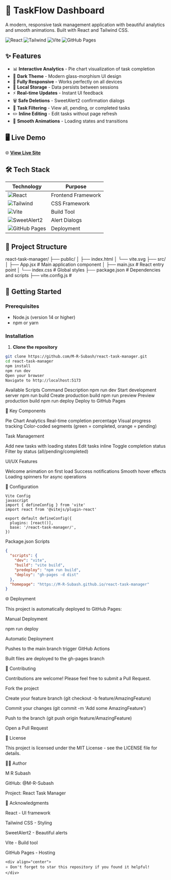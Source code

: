 # 🚀 TaskFlow Dashboard

A modern, responsive task management application with beautiful analytics and smooth animations. Built with React and Tailwind CSS.

![React](https://img.shields.io/badge/React-18.2.0-blue?logo=react)
![Tailwind](https://img.shields.io/badge/Tailwind-CSS-38B2AC?logo=tailwind-css)
![Vite](https://img.shields.io/badge/Vite-4.4.0-646CFF?logo=vite)
![GitHub Pages](https://img.shields.io/badge/GitHub-Pages-222?logo=github)

## ✨ Features

- 📊 **Interactive Analytics** - Pie chart visualization of task completion
- 🎨 **Dark Theme** - Modern glass-morphism UI design
- 📱 **Fully Responsive** - Works perfectly on all devices
- 💾 **Local Storage** - Data persists between sessions
- ⚡ **Real-time Updates** - Instant UI feedback
- 🗑️ **Safe Deletions** - SweetAlert2 confirmation dialogs
- 🎯 **Task Filtering** - View all, pending, or completed tasks
- ✏️ **Inline Editing** - Edit tasks without page refresh
- 🔄 **Smooth Animations** - Loading states and transitions

## 🖥️ Live Demo

🌐 **[View Live Site](https://m-r-subash.github.io/react-task-manager/)**

## 🛠️ Tech Stack

| Technology | Purpose |
|------------|---------|
| ![React](https://img.shields.io/badge/React-20232A?style=for-the-badge&logo=react&logoColor=61DAFB) | Frontend Framework |
| ![Tailwind](https://img.shields.io/badge/Tailwind_CSS-38B2AC?style=for-the-badge&logo=tailwind-css&logoColor=white) | CSS Framework |
| ![Vite](https://img.shields.io/badge/Vite-B73BFE?style=for-the-badge&logo=vite&logoColor=FFD62E) | Build Tool |
| ![SweetAlert2](https://img.shields.io/badge/SweetAlert2-EE50A2?style=for-the-badge) | Alert Dialogs |
| ![GitHub Pages](https://img.shields.io/badge/GitHub%20Pages-222?style=for-the-badge&logo=github) | Deployment |

## 📁 Project Structure

react-task-manager/
├── public/
│ ├── index.html
│ └── vite.svg
├── src/
│ ├── App.jsx # Main application component
│ ├── main.jsx # React entry point
│ └── index.css # Global styles
├── package.json # Dependencies and scripts
├── vite.config.js #



## 🚀 Getting Started

### Prerequisites

- Node.js (version 14 or higher)
- npm or yarn

### Installation

1. **Clone the repository**
```bash
git clone https://github.com/M-R-Subash/react-task-manager.git
cd react-task-manager
npm install
npm run dev
Open your browser
Navigate to http://localhost:5173
```
Available Scripts
Command	       Description
npm run dev	    Start development server
npm run build	 Create production build
npm run preview Preview production build
npm run deploy	 Deploy to GitHub Pages

🎯 Key Components

Pie Chart Analytics
Real-time completion percentage
Visual progress tracking
Color-coded segments (green = completed, orange = pending)

Task Management

Add new tasks with loading states
Edit tasks inline
Toggle completion status
Filter by status (all/pending/completed)

UI/UX Features

Welcome animation on first load
Success notifications
Smooth hover effects
Loading spinners for async operations

🔧 Configuration
```
Vite Config
javascript
import { defineConfig } from 'vite'
import react from '@vitejs/plugin-react'

export default defineConfig({
  plugins: [react()],
  base: '/react-task-manager/',
})
```

Package.json Scripts
```json
{
  "scripts": {
    "dev": "vite",
    "build": "vite build",
    "predeploy": "npm run build",
    "deploy": "gh-pages -d dist"
  },
  "homepage": "https://M-R-Subash.github.io/react-task-manager"
}
```


🌐 Deployment


This project is automatically deployed to GitHub Pages:

Manual Deployment

npm run deploy

Automatic Deployment

Pushes to the main branch trigger GitHub Actions

Built files are deployed to the gh-pages branch


🤝 Contributing


Contributions are welcome! Please feel free to submit a Pull Request.

Fork the project

Create your feature branch (git checkout -b feature/AmazingFeature)

Commit your changes (git commit -m 'Add some AmazingFeature')

Push to the branch (git push origin feature/AmazingFeature)

Open a Pull Request


📝 License


This project is licensed under the MIT License - see the LICENSE file for details.


👨‍💻 Author


M R Subash

GitHub: @M-R-Subash

Project: React Task Manager

🙏 Acknowledgments


React - UI framework

Tailwind CSS - Styling

SweetAlert2 - Beautiful alerts

Vite - Build tool

GitHub Pages - Hosting
```
<div align="center">
⭐ Don't forget to star this repository if you found it helpful!
</div>
```

